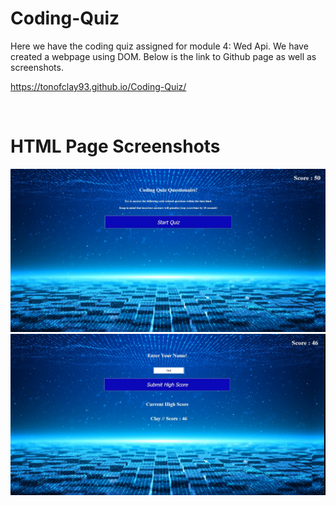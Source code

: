 # Coding-Quiz
Here we have the coding quiz assigned for module 4: Wed Api. We have created a webpage using DOM.  Below is the link to  Github page as well as screenshots.

https://tonofclay93.github.io/Coding-Quiz/

<br />

# HTML Page Screenshots
<img src="/assets/images/Starting-Screenshot.jpg">
<img src="/assets/images/Ending.jpg">

  

